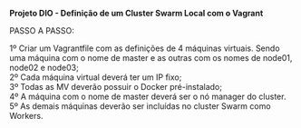 <b>Projeto DIO - Definição de um Cluster Swarm Local com o Vagrant</b>

PASSO A PASSO:

1º Criar um Vagrantfile com as definições de 4 máquinas virtuais. Sendo uma máquina com o nome de master e as outras com os nomes de node01, node02 e node03;<br> 
2º Cada máquina virtual deverá ter um IP fixo;<br> 
3º Todas as MV deverão possuir o Docker pré-instalado;<br> 
4º A máquina com o nome de master deverá ser o nó manager do cluster. <br>
5º As demais máquinas deverão ser incluídas no cluster Swarm como Workers. <br>
